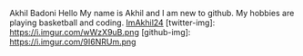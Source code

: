 Akhil Badoni
Hello My name is Akhil and I am new to github.
My hobbies are playing basketball and coding.
[ImAkhil24](https://github.com/ImAkhil24)
[twitter-img]: https://i.imgur.com/wWzX9uB.png
[github-img]: https://i.imgur.com/9I6NRUm.png